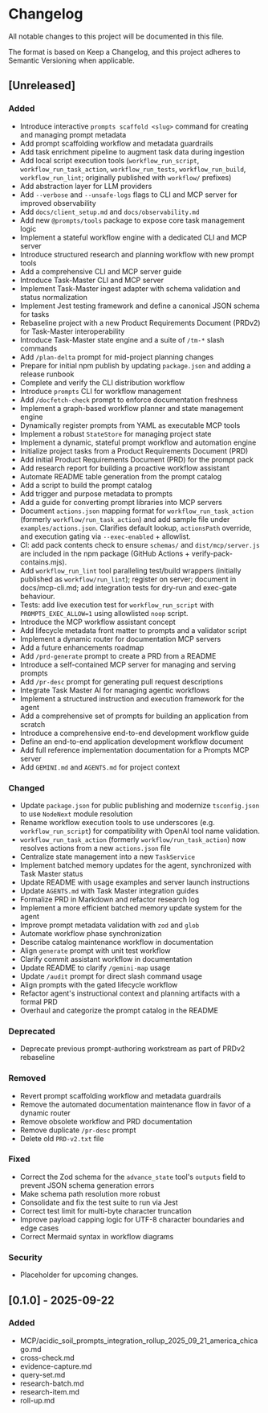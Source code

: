 # Changelog

All notable changes to this project will be documented in this file.

The format is based on Keep a Changelog, and this project adheres to Semantic Versioning when applicable.

## [Unreleased]
### Added
- Introduce interactive `prompts scaffold <slug>` command for creating and managing prompt metadata
- Add prompt scaffolding workflow and metadata guardrails
- Add task enrichment pipeline to augment task data during ingestion
- Add local script execution tools (`workflow_run_script`, `workflow_run_task_action`, `workflow_run_tests`, `workflow_run_build`, `workflow_run_lint`; originally published with `workflow/` prefixes)
- Add abstraction layer for LLM providers
- Add `--verbose` and `--unsafe-logs` flags to CLI and MCP server for improved observability
- Add `docs/client_setup.md` and `docs/observability.md`
- Add new `@prompts/tools` package to expose core task management logic
- Implement a stateful workflow engine with a dedicated CLI and MCP server
- Introduce structured research and planning workflow with new prompt tools
- Add a comprehensive CLI and MCP server guide
- Introduce Task-Master CLI and MCP server
- Implement Task-Master ingest adapter with schema validation and status normalization
- Implement Jest testing framework and define a canonical JSON schema for tasks
- Rebaseline project with a new Product Requirements Document (PRDv2) for Task-Master interoperability
- Introduce Task-Master state engine and a suite of `/tm-*` slash commands
- Add `/plan-delta` prompt for mid-project planning changes
- Prepare for initial npm publish by updating `package.json` and adding a release runbook
- Complete and verify the CLI distribution workflow
- Introduce `prompts` CLI for workflow management
- Add `/docfetch-check` prompt to enforce documentation freshness
- Implement a graph-based workflow planner and state management engine
- Dynamically register prompts from YAML as executable MCP tools
- Implement a robust `StateStore` for managing project state
- Implement a dynamic, stateful prompt workflow and automation engine
- Initialize project tasks from a Product Requirements Document (PRD)
- Add initial Product Requirements Document (PRD) for the prompt pack
- Add research report for building a proactive workflow assistant
- Automate README table generation from the prompt catalog
- Add a script to build the prompt catalog
- Add trigger and purpose metadata to prompts
- Add a guide for converting prompt libraries into MCP servers
- Document `actions.json` mapping format for `workflow_run_task_action` (formerly `workflow/run_task_action`) and add sample file under `examples/actions.json`. Clarifies default lookup, `actionsPath` override, and execution gating via `--exec-enabled` + allowlist.
- CI: add pack contents check to ensure `schemas/` and `dist/mcp/server.js` are included in the npm package (GitHub Actions + verify-pack-contains.mjs).
- Add `workflow_run_lint` tool paralleling test/build wrappers (initially published as `workflow/run_lint`); register on server; document in docs/mcp-cli.md; add integration tests for dry-run and exec-gate behaviour.
- Tests: add live execution test for `workflow_run_script` with `PROMPTS_EXEC_ALLOW=1` using allowlisted `noop` script.
- Introduce the MCP workflow assistant concept
- Add lifecycle metadata front matter to prompts and a validator script
- Implement a dynamic router for documentation MCP servers
- Add a future enhancements roadmap
- Add `/prd-generate` prompt to create a PRD from a README
- Introduce a self-contained MCP server for managing and serving prompts
- Add `/pr-desc` prompt for generating pull request descriptions
- Integrate Task Master AI for managing agentic workflows
- Implement a structured instruction and execution framework for the agent
- Add a comprehensive set of prompts for building an application from scratch
- Introduce a comprehensive end-to-end development workflow guide
- Define an end-to-end application development workflow document
- Add full reference implementation documentation for a Prompts MCP server
- Add `GEMINI.md` and `AGENTS.md` for project context

### Changed
- Update `package.json` for public publishing and modernize `tsconfig.json` to use `NodeNext` module resolution
- Rename workflow execution tools to use underscores (e.g. `workflow_run_script`) for compatibility with OpenAI tool name validation.
- `workflow_run_task_action` (formerly `workflow/run_task_action`) now resolves actions from a new `actions.json` file
- Centralize state management into a new `TaskService`
- Implement batched memory updates for the agent, synchronized with Task Master status
- Update README with usage examples and server launch instructions
- Update `AGENTS.md` with Task Master integration guides
- Formalize PRD in Markdown and refactor research log
- Implement a more efficient batched memory update system for the agent
- Improve prompt metadata validation with `zod` and `glob`
- Automate workflow phase synchronization
- Describe catalog maintenance workflow in documentation
- Align `generate` prompt with unit test workflow
- Clarify commit assistant workflow in documentation
- Update README to clarify `/gemini-map` usage
- Update `/audit` prompt for direct slash command usage
- Align prompts with the gated lifecycle workflow
- Refactor agent's instructional context and planning artifacts with a formal PRD
- Overhaul and categorize the prompt catalog in the README

### Deprecated
- Deprecate previous prompt-authoring workstream as part of PRDv2 rebaseline

### Removed
- Revert prompt scaffolding workflow and metadata guardrails
- Remove the automated documentation maintenance flow in favor of a dynamic router
- Remove obsolete workflow and PRD documentation
- Remove duplicate `/pr-desc` prompt
- Delete old `PRD-v2.txt` file

### Fixed
- Correct the Zod schema for the `advance_state` tool's `outputs` field to prevent JSON schema generation errors
- Make schema path resolution more robust
- Consolidate and fix the test suite to run via Jest
- Correct test limit for multi-byte character truncation
- Improve payload capping logic for UTF-8 character boundaries and edge cases
- Correct Mermaid syntax in workflow diagrams

### Security
- Placeholder for upcoming changes.

## [0.1.0] - 2025-09-22
### Added

- MCP/acidic_soil_prompts_integration_rollup_2025_09_21_america_chicago.md
- cross-check.md
- evidence-capture.md
- query-set.md
- research-batch.md
- research-item.md
- roll-up.md

<!--
Maintenance notes:
- When merging changes, add entries under Added/Changed/Deprecated/Removed/Fixed/Security.
- Prefer concise, user-facing descriptions over commit-level details.
- Optionally link PR numbers or commit hashes if helpful.
-->